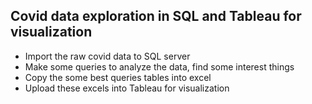 ## Covid data exploration in SQL and Tableau for visualization

- Import the raw covid data to SQL server
- Make some queries to analyze the data, find some interest things
- Copy the some best queries tables into excel
- Upload these excels into Tableau for visualization
